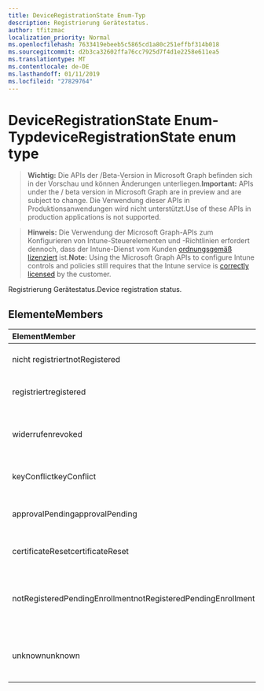 ```yaml
---
title: DeviceRegistrationState Enum-Typ
description: Registrierung Gerätestatus.
author: tfitzmac
localization_priority: Normal
ms.openlocfilehash: 7633419ebeeb5c5865cd1a80c251effbf314b018
ms.sourcegitcommit: d2b3ca32602ffa76cc7925d7f4d1e2258e611ea5
ms.translationtype: MT
ms.contentlocale: de-DE
ms.lasthandoff: 01/11/2019
ms.locfileid: "27829764"
---
```

# <a name="deviceregistrationstate-enum-type"></a><span data-ttu-id="f1740-103">DeviceRegistrationState Enum-Typ</span><span class="sxs-lookup"><span data-stu-id="f1740-103">deviceRegistrationState enum type</span></span>

> <span data-ttu-id="f1740-104">**Wichtig:** Die APIs der /Beta-Version in Microsoft Graph befinden sich in der Vorschau und können Änderungen unterliegen.</span><span class="sxs-lookup"><span data-stu-id="f1740-104">**Important:** APIs under the / beta version in Microsoft Graph are in preview and are subject to change.</span></span> <span data-ttu-id="f1740-105">Die Verwendung dieser APIs in Produktionsanwendungen wird nicht unterstützt.</span><span class="sxs-lookup"><span data-stu-id="f1740-105">Use of these APIs in production applications is not supported.</span></span>

> <span data-ttu-id="f1740-106">**Hinweis:** Die Verwendung der Microsoft Graph-APIs zum Konfigurieren von Intune-Steuerelementen und -Richtlinien erfordert dennoch, dass der Intune-Dienst vom Kunden [ordnungsgemäß lizenziert](https://go.microsoft.com/fwlink/?linkid=839381) ist.</span><span class="sxs-lookup"><span data-stu-id="f1740-106">**Note:** Using the Microsoft Graph APIs to configure Intune controls and policies still requires that the Intune service is [correctly licensed](https://go.microsoft.com/fwlink/?linkid=839381) by the customer.</span></span>

<span data-ttu-id="f1740-107">Registrierung Gerätestatus.</span><span class="sxs-lookup"><span data-stu-id="f1740-107">Device registration status.</span></span>
## <a name="members"></a><span data-ttu-id="f1740-108">Elemente</span><span class="sxs-lookup"><span data-stu-id="f1740-108">Members</span></span>
|<span data-ttu-id="f1740-109">Element</span><span class="sxs-lookup"><span data-stu-id="f1740-109">Member</span></span>|<span data-ttu-id="f1740-110">Wert</span><span class="sxs-lookup"><span data-stu-id="f1740-110">Value</span></span>|<span data-ttu-id="f1740-111">Beschreibung</span><span class="sxs-lookup"><span data-stu-id="f1740-111">Description</span></span>|
|:---|:---|:---|
|<span data-ttu-id="f1740-112">nicht registriert</span><span class="sxs-lookup"><span data-stu-id="f1740-112">notRegistered</span></span>|<span data-ttu-id="f1740-113">0</span><span class="sxs-lookup"><span data-stu-id="f1740-113">0</span></span>|<span data-ttu-id="f1740-114">Das Gerät ist nicht registriert.</span><span class="sxs-lookup"><span data-stu-id="f1740-114">The device is not registered.</span></span>|
|<span data-ttu-id="f1740-115">registriert</span><span class="sxs-lookup"><span data-stu-id="f1740-115">registered</span></span>|<span data-ttu-id="f1740-116">2</span><span class="sxs-lookup"><span data-stu-id="f1740-116">2</span></span>|<span data-ttu-id="f1740-117">Das Gerät registriert ist.</span><span class="sxs-lookup"><span data-stu-id="f1740-117">The device is registered.</span></span>|
|<span data-ttu-id="f1740-118">widerrufen</span><span class="sxs-lookup"><span data-stu-id="f1740-118">revoked</span></span>|<span data-ttu-id="f1740-119">3</span><span class="sxs-lookup"><span data-stu-id="f1740-119">3</span></span>|<span data-ttu-id="f1740-120">Das Gerät wurde blockiert, gelöscht oder zurückgezogen.</span><span class="sxs-lookup"><span data-stu-id="f1740-120">The device has been blocked, wiped or retired.</span></span>|
|<span data-ttu-id="f1740-121">keyConflict</span><span class="sxs-lookup"><span data-stu-id="f1740-121">keyConflict</span></span>|<span data-ttu-id="f1740-122">4</span><span class="sxs-lookup"><span data-stu-id="f1740-122">4</span></span>|<span data-ttu-id="f1740-123">Das Gerät hat einen Konflikt mit Schlüssel.</span><span class="sxs-lookup"><span data-stu-id="f1740-123">The device has a key conflict.</span></span>|
|<span data-ttu-id="f1740-124">approvalPending</span><span class="sxs-lookup"><span data-stu-id="f1740-124">approvalPending</span></span>|<span data-ttu-id="f1740-125">5</span><span class="sxs-lookup"><span data-stu-id="f1740-125">5</span></span>|<span data-ttu-id="f1740-126">Das Gerät ist ausstehender Genehmigung.</span><span class="sxs-lookup"><span data-stu-id="f1740-126">The device is pending approval.</span></span>|
|<span data-ttu-id="f1740-127">certificateReset</span><span class="sxs-lookup"><span data-stu-id="f1740-127">certificateReset</span></span>|<span data-ttu-id="f1740-128">6</span><span class="sxs-lookup"><span data-stu-id="f1740-128">6</span></span>|<span data-ttu-id="f1740-129">Das Gerät Zertifikat wurde zurückgesetzt.</span><span class="sxs-lookup"><span data-stu-id="f1740-129">The device certificate has been reset.</span></span>|
|<span data-ttu-id="f1740-130">notRegisteredPendingEnrollment</span><span class="sxs-lookup"><span data-stu-id="f1740-130">notRegisteredPendingEnrollment</span></span>|<span data-ttu-id="f1740-131">7</span><span class="sxs-lookup"><span data-stu-id="f1740-131">7</span></span>|<span data-ttu-id="f1740-132">Das Gerät ist nicht registriert und ausstehenden Registrierung.</span><span class="sxs-lookup"><span data-stu-id="f1740-132">The device is not registered and pending enrollment.</span></span>|
|<span data-ttu-id="f1740-133">unknown</span><span class="sxs-lookup"><span data-stu-id="f1740-133">unknown</span></span>|<span data-ttu-id="f1740-134">8</span><span class="sxs-lookup"><span data-stu-id="f1740-134">8</span></span>|<span data-ttu-id="f1740-135">Die Registrierung Gerätestatus ist unbekannt.</span><span class="sxs-lookup"><span data-stu-id="f1740-135">The device registration status is unknown.</span></span>|





